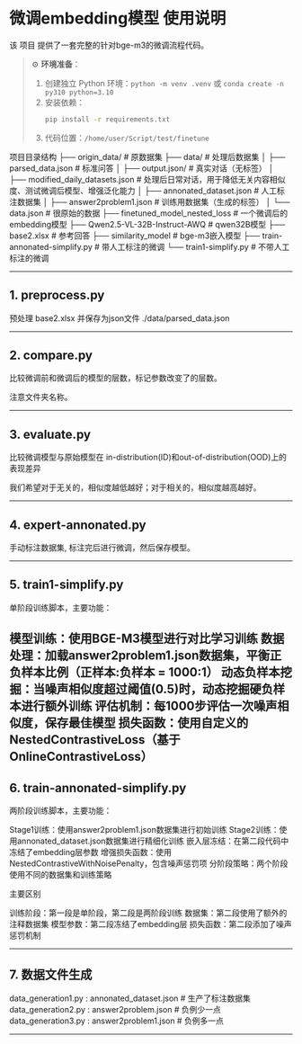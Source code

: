 # 微调embedding模型 使用说明

该 项目 提供了一套完整的针对bge-m3的微调流程代码。

> ⚙️ **环境准备**：
>
> 1. 创建独立 Python 环境：`python -m venv .venv` 或 `conda create -n py310 python=3.10`
> 2. 安装依赖：
>    ```bash
>    pip install -r requirements.txt
>    ```
> 3. 代码位置：`/home/user/Script/test/finetune`


项目目录结构
  ├── origin_data/                          # 原数据集
  ├── data/                                 # 处理后数据集
  │   ├── parsed_data.json                  # 标准问答
  │   ├── output.json/                      # 真实对话（无标签）
  │   ├── modified_daily_datasets.json      # 处理后日常对话，用于降低无关内容相似度、测试微调后模型、增强泛化能力
  │   ├── annonated_dataset.json            # 人工标注数据集
  │   ├── answer2problem1.json              # 训练用数据集（生成的标签）
  │   └── data.json                         # 很原始的数据
  ├── finetuned_model_nested_loss           # 一个微调后的embedding模型
  ├── Qwen2.5-VL-32B-Instruct-AWQ           # qwen32B模型
  ├── base2.xlsx                            # 参考回答
  ├── similarity_model                      # bge-m3嵌入模型
  ├── train-annonated-simplify.py           # 带人工标注的微调
  └── train1-simplify.py                    # 不带人工标注的微调

---


## 1. preprocess.py

预处理 base2.xlsx 并保存为json文件 ./data/parsed_data.json

---

## 2. compare.py

比较微调前和微调后的模型的层数，标记参数改变了的层数。

注意文件夹名称。

---

## 3. evaluate.py

比较微调模型与原始模型在 in-distribution(ID)和out-of-distribution(OOD)上的表现差异

我们希望对于无关的，相似度越低越好；对于相关的，相似度越高越好。

---

## 4. expert-annonated.py

手动标注数据集, 标注完后进行微调，然后保存模型。

---

## 5. train1-simplify.py

单阶段训练脚本，主要功能：

模型训练：使用BGE-M3模型进行对比学习训练
数据处理：加载answer2problem1.json数据集，平衡正负样本比例（正样本:负样本 = 1000:1）
动态负样本挖掘：当噪声相似度超过阈值(0.5)时，动态挖掘硬负样本进行额外训练
评估机制：每1000步评估一次噪声相似度，保存最佳模型
损失函数：使用自定义的NestedContrastiveLoss（基于OnlineContrastiveLoss）
---

## 6. train-annonated-simplify.py

两阶段训练脚本，主要功能：

Stage1训练：使用answer2problem1.json数据集进行初始训练
Stage2训练：使用annonated_dataset.json数据集进行精细化训练
嵌入层冻结：在第二段代码中冻结了embedding层参数
增强损失函数：使用NestedContrastiveWithNoisePenalty，包含噪声惩罚项
分阶段策略：两个阶段使用不同的数据集和训练策略

主要区别

训练阶段：第一段是单阶段，第二段是两阶段训练
数据集：第二段使用了额外的注释数据集
模型参数：第二段冻结了embedding层
损失函数：第二段添加了噪声惩罚机制

---

## 7. 数据文件生成

data_generation1.py : annonated_dataset.json  # 生产了标注数据集
data_generation2.py : answer2problem.json   # 负例少一点
data_generation3.py : answer2problem1.json  # 负例多一点

---
